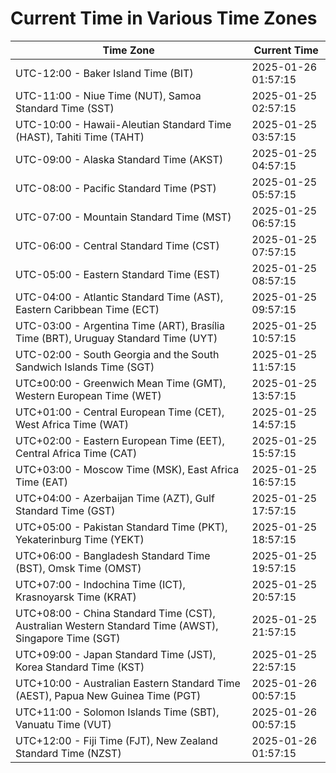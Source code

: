# Current Time in Various Time Zones

| Time Zone | Current Time |
|-----------|--------------|
| UTC-12:00 - Baker Island Time (BIT) | 2025-01-26 01:57:15 |
| UTC-11:00 - Niue Time (NUT), Samoa Standard Time (SST) | 2025-01-25 02:57:15 |
| UTC-10:00 - Hawaii-Aleutian Standard Time (HAST), Tahiti Time (TAHT) | 2025-01-25 03:57:15 |
| UTC-09:00 - Alaska Standard Time (AKST) | 2025-01-25 04:57:15 |
| UTC-08:00 - Pacific Standard Time (PST) | 2025-01-25 05:57:15 |
| UTC-07:00 - Mountain Standard Time (MST) | 2025-01-25 06:57:15 |
| UTC-06:00 - Central Standard Time (CST) | 2025-01-25 07:57:15 |
| UTC-05:00 - Eastern Standard Time (EST) | 2025-01-25 08:57:15 |
| UTC-04:00 - Atlantic Standard Time (AST), Eastern Caribbean Time (ECT) | 2025-01-25 09:57:15 |
| UTC-03:00 - Argentina Time (ART), Brasília Time (BRT), Uruguay Standard Time (UYT) | 2025-01-25 10:57:15 |
| UTC-02:00 - South Georgia and the South Sandwich Islands Time (SGT) | 2025-01-25 11:57:15 |
| UTC±00:00 - Greenwich Mean Time (GMT), Western European Time (WET) | 2025-01-25 13:57:15 |
| UTC+01:00 - Central European Time (CET), West Africa Time (WAT) | 2025-01-25 14:57:15 |
| UTC+02:00 - Eastern European Time (EET), Central Africa Time (CAT) | 2025-01-25 15:57:15 |
| UTC+03:00 - Moscow Time (MSK), East Africa Time (EAT) | 2025-01-25 16:57:15 |
| UTC+04:00 - Azerbaijan Time (AZT), Gulf Standard Time (GST) | 2025-01-25 17:57:15 |
| UTC+05:00 - Pakistan Standard Time (PKT), Yekaterinburg Time (YEKT) | 2025-01-25 18:57:15 |
| UTC+06:00 - Bangladesh Standard Time (BST), Omsk Time (OMST) | 2025-01-25 19:57:15 |
| UTC+07:00 - Indochina Time (ICT), Krasnoyarsk Time (KRAT) | 2025-01-25 20:57:15 |
| UTC+08:00 - China Standard Time (CST), Australian Western Standard Time (AWST), Singapore Time (SGT) | 2025-01-25 21:57:15 |
| UTC+09:00 - Japan Standard Time (JST), Korea Standard Time (KST) | 2025-01-25 22:57:15 |
| UTC+10:00 - Australian Eastern Standard Time (AEST), Papua New Guinea Time (PGT) | 2025-01-26 00:57:15 |
| UTC+11:00 - Solomon Islands Time (SBT), Vanuatu Time (VUT) | 2025-01-26 00:57:15 |
| UTC+12:00 - Fiji Time (FJT), New Zealand Standard Time (NZST) | 2025-01-26 01:57:15 |
